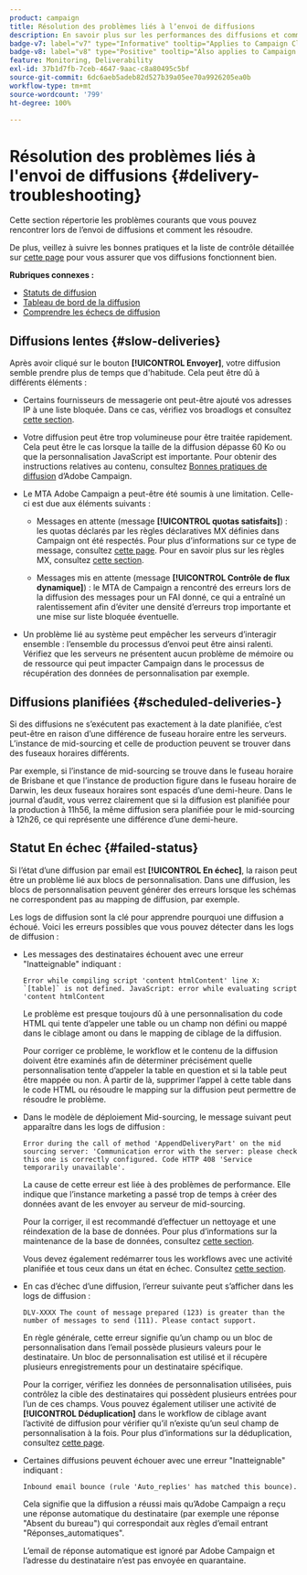 ```yaml
---
product: campaign
title: Résolution des problèmes liés à lʼenvoi de diffusions
description: En savoir plus sur les performances des diffusions et comment résoudre les problèmes liés à la surveillance des diffusions
badge-v7: label="v7" type="Informative" tooltip="Applies to Campaign Classic v7"
badge-v8: label="v8" type="Positive" tooltip="Also applies to Campaign v8"
feature: Monitoring, Deliverability
exl-id: 37b1d7fb-7ceb-4647-9aac-c8a80495c5bf
source-git-commit: 6dc6aeb5adeb82d527b39a05ee70a9926205ea0b
workflow-type: tm+mt
source-wordcount: '799'
ht-degree: 100%

---
```


# Résolution des problèmes liés à l&#39;envoi de diffusions {#delivery-troubleshooting}



Cette section répertorie les problèmes courants que vous pouvez rencontrer lors de l’envoi de diffusions et comment les résoudre.

De plus, veillez à suivre les bonnes pratiques et la liste de contrôle détaillée sur [cette page](delivery-performances.md) pour vous assurer que vos diffusions fonctionnent bien.

**Rubriques connexes :**

* [Statuts de diffusion](delivery-statuses.md)
* [Tableau de bord de la diffusion](delivery-dashboard.md)
* [Comprendre les échecs de diffusion](understanding-delivery-failures.md)

## Diffusions lentes {#slow-deliveries}

Après avoir cliqué sur le bouton **[!UICONTROL Envoyer]**, votre diffusion semble prendre plus de temps que d&#39;habitude. Cela peut être dû à différents éléments :

* Certains fournisseurs de messagerie ont peut-être ajouté vos adresses IP à une liste bloquée. Dans ce cas, vérifiez vos broadlogs et consultez [cette section](about-deliverability.md).

* Votre diffusion peut être trop volumineuse pour être traitée rapidement. Cela peut être le cas lorsque la taille de la diffusion dépasse 60 Ko ou que la personnalisation JavaScript est importante. Pour obtenir des instructions relatives au contenu, consultez [Bonnes pratiques de diffusion](delivery-best-practices.md) d’Adobe Campaign.

* Le MTA Adobe Campaign a peut-être été soumis à une limitation. Celle-ci est due aux éléments suivants :

   * Messages en attente (message **[!UICONTROL quotas satisfaits]**) : les quotas déclarés par les règles déclaratives MX définies dans Campaign ont été respectés. Pour plus d’informations sur ce type de message, consultez [cette page](deliverability-faq.md). Pour en savoir plus sur les règles MX, consultez [cette section](../../installation/using/email-deliverability.md#about-mx-rules).

   * Messages mis en attente (message **[!UICONTROL Contrôle de flux dynamique]**) : le MTA de Campaign a rencontré des erreurs lors de la diffusion des messages pour un FAI donné, ce qui a entraîné un ralentissement afin d’éviter une densité d’erreurs trop importante et une mise sur liste bloquée éventuelle.

* Un problème lié au système peut empêcher les serveurs d’interagir ensemble : l’ensemble du processus d’envoi peut être ainsi ralenti. Vérifiez que les serveurs ne présentent aucun problème de mémoire ou de ressource qui peut impacter Campaign dans le processus de récupération des données de personnalisation par exemple.

## Diffusions planifiées {#scheduled-deliveries-}

Si des diffusions ne s’exécutent pas exactement à la date planifiée, c’est peut-être en raison d’une différence de fuseau horaire entre les serveurs. L’instance de mid-sourcing et celle de production peuvent se trouver dans des fuseaux horaires différents.

Par exemple, si l’instance de mid-sourcing se trouve dans le fuseau horaire de Brisbane et que l’instance de production figure dans le fuseau horaire de Darwin, les deux fuseaux horaires sont espacés d’une demi-heure. Dans le journal d’audit, vous verrez clairement que si la diffusion est planifiée pour la production à 11h56, la même diffusion sera planifiée pour le mid-sourcing à 12h26, ce qui représente une différence d’une demi-heure.

## Statut En échec {#failed-status}

Si l’état d’une diffusion par email est **[!UICONTROL En échec]**, la raison peut être un problème lié aux blocs de personnalisation. Dans une diffusion, les blocs de personnalisation peuvent générer des erreurs lorsque les schémas ne correspondent pas au mapping de diffusion, par exemple.

Les logs de diffusion sont la clé pour apprendre pourquoi une diffusion a échoué. Voici les erreurs possibles que vous pouvez détecter dans les logs de diffusion :

* Les messages des destinataires échouent avec une erreur &quot;Inatteignable&quot; indiquant :

  ```
  Error while compiling script 'content htmlContent' line X: `[table]` is not defined. JavaScript: error while evaluating script 'content htmlContent
  ```

  Le problème est presque toujours dû à une personnalisation du code HTML qui tente d’appeler une table ou un champ non défini ou mappé dans le ciblage amont ou dans le mapping de ciblage de la diffusion.

  Pour corriger ce problème, le workflow et le contenu de la diffusion doivent être examinés afin de déterminer précisément quelle personnalisation tente d’appeler la table en question et si la table peut être mappée ou non. À partir de là, supprimer l’appel à cette table dans le code HTML ou résoudre le mapping sur la diffusion peut permettre de résoudre le problème.

* Dans le modèle de déploiement Mid-sourcing, le message suivant peut apparaître dans les logs de diffusion :

  ```
  Error during the call of method 'AppendDeliveryPart' on the mid sourcing server: 'Communication error with the server: please check this one is correctly configured. Code HTTP 408 'Service temporarily unavailable'.
  ```

  La cause de cette erreur est liée à des problèmes de performance. Elle indique que l’instance marketing a passé trop de temps à créer des données avant de les envoyer au serveur de mid-sourcing.

  Pour la corriger, il est recommandé d’effectuer un nettoyage et une réindexation de la base de données. Pour plus d’informations sur la maintenance de la base de données, consultez [cette section](../../production/using/recommendations.md).

  Vous devez également redémarrer tous les workflows avec une activité planifiée et tous ceux dans un état en échec. Consultez [cette section](../../workflow/using/scheduler.md).

* En cas d’échec d’une diffusion, l’erreur suivante peut s’afficher dans les logs de diffusion :

  ```
  DLV-XXXX The count of message prepared (123) is greater than the number of messages to send (111). Please contact support.
  ```

  En règle générale, cette erreur signifie qu’un champ ou un bloc de personnalisation dans l’email possède plusieurs valeurs pour le destinataire. Un bloc de personnalisation est utilisé et il récupère plusieurs enregistrements pour un destinataire spécifique.

  Pour la corriger, vérifiez les données de personnalisation utilisées, puis contrôlez la cible des destinataires qui possèdent plusieurs entrées pour l’un de ces champs. Vous pouvez également utiliser une activité de **[!UICONTROL Déduplication]** dans le workflow de ciblage avant l’activité de diffusion pour vérifier qu’il n’existe qu’un seul champ de personnalisation à la fois. Pour plus d’informations sur la déduplication, consultez [cette page](../../workflow/using/deduplication.md).

* Certaines diffusions peuvent échouer avec une erreur &quot;Inatteignable&quot; indiquant :

  ```
  Inbound email bounce (rule 'Auto_replies' has matched this bounce).
  ```

  Cela signifie que la diffusion a réussi mais qu’Adobe Campaign a reçu une réponse automatique du destinataire (par exemple une réponse &quot;Absent du bureau&quot;) qui correspondait aux règles d’email entrant &quot;Réponses_automatiques&quot;.

  L’email de réponse automatique est ignoré par Adobe Campaign et l’adresse du destinataire n’est pas envoyée en quarantaine.
